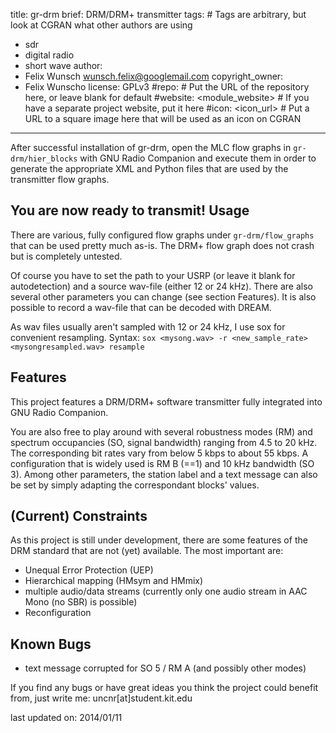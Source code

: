 title: gr-drm
brief: DRM/DRM+ transmitter
tags: # Tags are arbitrary, but look at CGRAN what other authors are using
  - sdr
  - digital radio
  - short wave
author:
  - Felix Wunsch <wunsch.felix@googlemail.com>
copyright_owner:
  - Felix Wunscho
license: GPLv3
#repo: # Put the URL of the repository here, or leave blank for default
#website: <module_website> # If you have a separate project website, put it here
#icon: <icon_url> # Put a URL to a square image here that will be used as an icon on CGRAN
---

After successful installation of gr-drm, open the MLC flow graphs in `gr-drm/hier_blocks` 
with GNU Radio Companion and execute them in order to generate the appropriate 
XML and Python files that are used by the transmitter flow graphs.
 
You are now ready to transmit!
Usage
-----

There are various, fully configured flow graphs under `gr-drm/flow_graphs` 
that can be used pretty much as-is. The DRM+ flow graph does not crash but is
completely untested.

Of course you have to set the path to your USRP (or leave it blank for 
autodetection) and a source wav-file (either 12 or 24 kHz). There are also 
several other parameters you can change (see section Features). It is also 
possible to record a wav-file that can be decoded with DREAM.

As wav files usually aren't sampled with 12 or 24 kHz, I use sox for convenient
resampling.
Syntax: `sox <mysong.wav> -r <new_sample_rate> <mysongresampled.wav> resample`


Features
--------

This project features a DRM/DRM+ software transmitter fully integrated into GNU Radio
Companion.

You are also free to play around with several robustness modes (RM) and spectrum 
occupancies (SO, signal bandwidth) ranging from 4.5 to 20 kHz. The corresponding
bit rates vary from below 5 kbps to about 55 kbps. A configuration that is widely
used is RM B (==1) and 10 kHz bandwidth (SO 3). Among other parameters, the
station label and a text message can also be set by simply adapting the 
correspondant blocks' values.


(Current) Constraints
---------------------

As this project is still under development, there are some features of the DRM
standard that are not (yet) available. The most important are:

- Unequal Error Protection (UEP)
- Hierarchical mapping (HMsym and HMmix)
- multiple audio/data streams (currently only one audio stream in AAC Mono (no 
  SBR) is possible)
- Reconfiguration


Known Bugs
----------

- text message corrupted for SO 5 / RM A (and possibly other modes) 

If you find any bugs or have great ideas you think the project could benefit 
from, just write me: uncnr[at]student.kit.edu

last updated on: 2014/01/11
